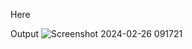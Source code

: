 Here

Output
![Screenshot 2024-02-26 091721](https://github.com/sunnykumar2002/Sliderbar-images/assets/160027738/0f1cf8df-f40b-4bcd-8e6d-4ef97ba23383)
